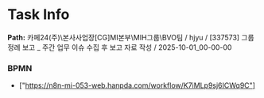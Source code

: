 # Task Info

**Path:** 카페24(주)\본사사업장\[CG]MI본부\MIH그룹\BVO팀 / hjyu / [337573] 그룹 정례 보고 _ 주간 업무 이슈 수집 후 보고 자료 작성 / 2025-10-01_00-00-00

### BPMN
- ["https://n8n-mi-053-web.hanpda.com/workflow/K7iMLp9sj6ICWq9C"]


